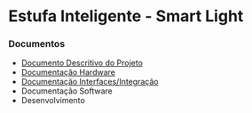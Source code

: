 # Estufa Inteligente - Smart Light

### Documentos
 - [Documento Descritivo do Projeto](1-especificacacao/index.md)
 - [Documentação Hardware](2-hardware/Hardware.md)
 - [Documentação Interfaces/Integração](3-comunicacao/protocolos_comunicação.md)
 - Documentação Software
 - Desenvolvimento
